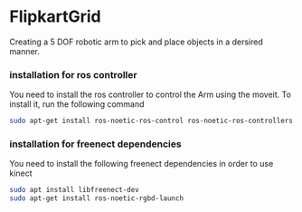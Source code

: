 # FlipkartGrid

Creating a 5 DOF robotic arm to pick and place objects in a dersired manner.

### installation for ros controller

You need to install the ros controller to control the Arm using the moveit. To install it, run the following command

```sh
sudo apt-get install ros-noetic-ros-control ros-noetic-ros-controllers
```

### installation for freenect dependencies

You need to install the following freenect dependencies in order to use kinect 

```sh
sudo apt install libfreenect-dev
sudo apt-get install ros-noetic-rgbd-launch
```


